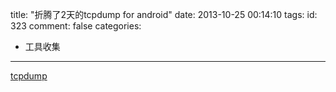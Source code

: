 title: "折腾了2天的tcpdump for android"
date: 2013-10-25 00:14:10
tags:
id: 323
comment: false
categories:
  - 工具收集
---

[tcpdump](http://lpcdma.com/wp-content/uploads/2013/10/tcpdump.zip)